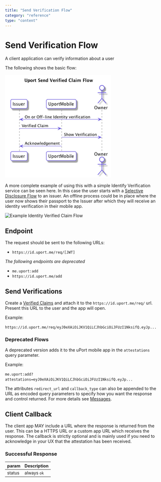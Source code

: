 ```yaml
---
title: "Send Verification Flow"
category: "reference"
type: "content"
---
```


# Send Verification Flow

A client application can verify information about a user

The following shows the basic flow:

![Verified Claim Flow](verification.png)

A more complete example of using this with a simple Identify Verification service can be seen here. In this case the user starts with a [Selective Disclosure Flow](selectivedisclosure.md) to an issuer. An offline process could be in place where the user now shows their passport to the Issuer after which they will receive an identity verification in their mobile app.

![Example Identity Verified Claim Flow](identityverification.png)

## Endpoint

The request should be sent to the following URLs:

- `https://id.uport.me/req/[JWT]`

*The following endpoints are deprecated*

- `me.uport:add`
- `https://id.uport.me/add`

## Send Verifications

Create a [Verified Claims](../messages/verification.md) and attach it to the `https://id.uport.me/req/` url. Present this URL to the user and the app will open.

Example:

`https://id.uport.me/req/eyJ0eXAiOiJKV1QiLCJhbGciOiJFUzI1NksifQ.eyJp...`

### Deprecated Flows

A deprecated version adds it to the uPort mobile app in the `attestations` query parameter.

Example:

`me.uport:add?attestations=eyJ0eXAiOiJKV1QiLCJhbGciOiJFUzI1NksifQ.eyJp...`

The attributes `redirect_url` and `callback_type` can also be appended to the URL as encoded query parameters to specify how you want the response and control returned. For more details see [Messages](./index.md#json-web-token).


## Client Callback

The client app MAY include a URL where the response is returned from the user. This can be a HTTPS URL or a custom app URL which receives the response. The callback is strictly optional and is mainly used if you need to acknowledge in your UX that the attestation has been received.

### Successful Response

param  | Description
------ | -----------
status | always `ok`
